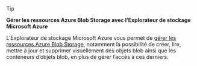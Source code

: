 > [!TIP]
> **Gérer les ressources Azure Blob Storage avec l’Explorateur de stockage Microsoft Azure**
> 
> L’Explorateur de stockage Microsoft Azure vous permet de [gérer les ressources Azure Blob Storage](../articles/vs-azure-tools-storage-explorer-blobs.md), notamment la possibilité de créer, lire, mettre à jour et supprimer visuellement des objets blob ainsi que les conteneurs d’objets blob, en plus de gérer l’accès à ces derniers.
> 
> 



<!--HONumber=Nov16_HO2-->


